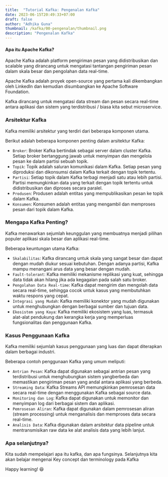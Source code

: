 ```yaml
---
title:  "Tutorial Kafka: Pengenalan Kafka"
date: 2023-06-15T20:49:33+07:00
draft: false
author: "Adhika Guna"
thumbnail: /kafka/00-pengenalan/thumbnail.png
description: "Pengenalan Kafka" 
---
```



#### Apa itu Apache Kafka?

Apache Kafka adalah platform pengiriman pesan yang didistribusikan dan scalable yang dirancang untuk mengatasi tantangan pengiriman pesan dalam skala besar dan pengolahan data real-time. 

Apache Kafka adalah proyek open-source yang pertama kali dikembangkan oleh LinkedIn dan kemudian disumbangkan ke Apache Software Foundation.


Kafka dirancang untuk mengatasi data stream dan pesan secara real-time antara aplikasi dan sistem yang terdistribusi / biasa kita sebut microservice.


### Arsitektur Kafka

Kafka memiliki arsitektur yang terdiri dari beberapa komponen utama. 

Berikut adalah beberapa komponen penting dalam arsitektur Kafka:

- `Broker`: Broker Kafka bertindak sebagai server dalam cluster Kafka. Setiap broker bertanggung jawab untuk menyimpan dan mengelola pesan ke dalam partisi sebuah topik.
- `Topik`: Topik adalah saluran komunikasi dalam Kafka. Setiap pesan yang diproduksi dan dikonsumsi dalam Kafka terkait dengan topik tertentu.
- `Partisi`: Setiap topik dalam Kafka terbagi menjadi satu atau lebih partisi. Partisi memungkinkan data yang terkait dengan topik tertentu untuk didistribusikan dan diproses secara paralel.
- `Produsen`: Produsen adalah entitas yang mempublikasikan pesan ke topik dalam Kafka.
- `Konsumen`: Konsumen adalah entitas yang mengambil dan memproses pesan dari topik dalam Kafka.


### Mengapa Kafka Penting?

Kafka menawarkan sejumlah keunggulan yang membuatnya menjadi pilihan populer aplikasi skala besar dan aplikasi real-time.

Beberapa keuntungan utama Kafka:

- `Skalabilitas`: Kafka dirancang untuk skala yang sangat besar dan dapat dengan mudah diukur sesuai kebutuhan. Dengan adanya partisi, Kafka mampu menangani arus data yang besar dengan mudah.
- `Fault-tolerant`: Kafka memiliki mekanisme replikasi yang kuat, sehingga data tidak akan hilang jika ada kegagalan pada salah satu broker.
- `Pengolahan Data Real-time`: Kafka dapat mengirim dan mengolah data secara real-time, sehingga cocok untuk kasus yang membutuhkan waktu respons yang cepat.
- `Integrasi yang Mudah`: Kafka memiliki konektor yang mudah digunakan untuk menghubungkan dengan berbagai sumber dan tujuan data.
- `Ekosistem yang Kaya`: Kafka memiliki ekosistem yang luas, termasuk alat-alat pendukung dan kerangka kerja yang memperluas fungsionalitas dan penggunaan Kafka.


### Kasus Penggunaan Kafka
Kafka memiliki sejumlah kasus penggunaan yang luas dan dapat diterapkan dalam berbagai industri. 

Beberapa contoh penggunaan Kafka yang umum meliputi:

- `Antrian Pesan`: Kafka dapat digunakan sebagai antrian pesan yang terdistribusi untuk menghubungkan sistem yangberbeda dan memastikan pengiriman pesan yang andal antara aplikasi yang berbeda.
- `Streaming Data`: Kafka Streams API memungkinkan pemrosesan data secara real-time dengan menggunakan Kafka sebagai source data.
- `Monitoring dan Log`: Kafka dapat digunakan untuk memonitor dan menyimpan log dari berbagai sistem dan aplikasi.
- `Pemrosesan Aliran`: Kafka dapat digunakan dalam pemrosesan aliran (stream processing) untuk menganalisis dan memproses data secara real-time.
- `Analisis Data`: Kafka digunakan dalam arsitektur data pipeline untuk mentransmisikan raw data ke alat analisis data yang lebih lanjut.

### Apa selanjutnya?
Kita sudah mempelajari apa itu kafka, dan apa fungsinya. Selanjutnya kita akan belajar mengenai Key concept dan terminology pada Kafka

Happy learning! 😆
